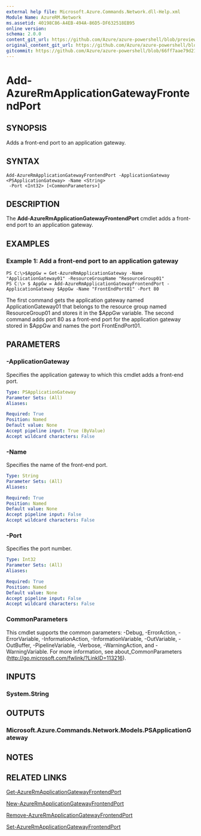 ```yaml
---
external help file: Microsoft.Azure.Commands.Network.dll-Help.xml
Module Name: AzureRM.Network
ms.assetid: 40198C86-A4EB-494A-86D5-DF632518EB95
online version:
schema: 2.0.0
content_git_url: https://github.com/Azure/azure-powershell/blob/preview/src/ResourceManager/Network/Commands.Network/help/Add-AzureRmApplicationGatewayFrontendPort.md
original_content_git_url: https://github.com/Azure/azure-powershell/blob/preview/src/ResourceManager/Network/Commands.Network/help/Add-AzureRmApplicationGatewayFrontendPort.md
gitcommit: https://github.com/Azure/azure-powershell/blob/66ff7aae79d21e8503f3b1bdbf11915a7c4ed3ee
---
```


# Add-AzureRmApplicationGatewayFrontendPort

## SYNOPSIS
Adds a front-end port to an application gateway.

## SYNTAX

```
Add-AzureRmApplicationGatewayFrontendPort -ApplicationGateway <PSApplicationGateway> -Name <String>
 -Port <Int32> [<CommonParameters>]
```

## DESCRIPTION
The **Add-AzureRmApplicationGatewayFrontendPort** cmdlet adds a front-end port to an application gateway.

## EXAMPLES

### Example 1: Add a front-end port to an application gateway
```
PS C:\>$AppGw = Get-AzureRmApplicationGateway -Name "ApplicationGateway01" -ResourceGroupName "ResourceGroup01"
PS C:\> $ AppGw = Add-AzureRmApplicationGatewayFrontendPort -ApplicationGateway $AppGw -Name "FrontEndPort01" -Port 80
```

The first command gets the application gateway named ApplicationGateway01 that belongs to the resource group named ResourceGroup01 and stores it in the $AppGw variable.
The second command adds port 80 as a front-end port for the application gateway stored in $AppGw and names the port FrontEndPort01.

## PARAMETERS

### -ApplicationGateway
Specifies the application gateway to which this cmdlet adds a front-end port.

```yaml
Type: PSApplicationGateway
Parameter Sets: (All)
Aliases: 

Required: True
Position: Named
Default value: None
Accept pipeline input: True (ByValue)
Accept wildcard characters: False
```

### -Name
Specifies the name of the front-end port.

```yaml
Type: String
Parameter Sets: (All)
Aliases: 

Required: True
Position: Named
Default value: None
Accept pipeline input: False
Accept wildcard characters: False
```

### -Port
Specifies the port number.

```yaml
Type: Int32
Parameter Sets: (All)
Aliases: 

Required: True
Position: Named
Default value: None
Accept pipeline input: False
Accept wildcard characters: False
```

### CommonParameters
This cmdlet supports the common parameters: -Debug, -ErrorAction, -ErrorVariable, -InformationAction, -InformationVariable, -OutVariable, -OutBuffer, -PipelineVariable, -Verbose, -WarningAction, and -WarningVariable. For more information, see about_CommonParameters (http://go.microsoft.com/fwlink/?LinkID=113216).

## INPUTS

### System.String

## OUTPUTS

### Microsoft.Azure.Commands.Network.Models.PSApplicationGateway

## NOTES

## RELATED LINKS

[Get-AzureRmApplicationGatewayFrontendPort](./Get-AzureRmApplicationGatewayFrontendPort.md)

[New-AzureRmApplicationGatewayFrontendPort](./New-AzureRmApplicationGatewayFrontendPort.md)

[Remove-AzureRmApplicationGatewayFrontendPort](./Remove-AzureRmApplicationGatewayFrontendPort.md)

[Set-AzureRmApplicationGatewayFrontendPort](./Set-AzureRmApplicationGatewayFrontendPort.md)


